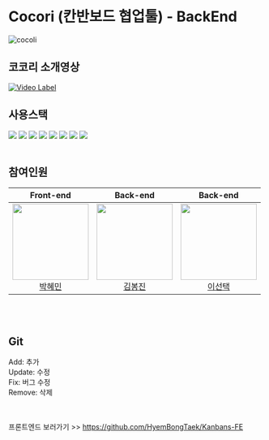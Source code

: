 # Cocori (칸반보드 협업툴) - BackEnd
![cocoli](https://user-images.githubusercontent.com/85723134/169466740-5ca1f0a0-6e3a-44ca-b6ee-646c021497f9.png)
<br />

## 코코리 소개영상
[![Video Label](http://img.youtube.com/vi/-_psWkpC5r8/0.jpg)](https://youtu.be/-_psWkpC5r8)


## 사용스택
<img src="https://img.shields.io/badge/Express-000000?style=flat-square&logo=Express&logoColor=white"/></a>
<img src="https://img.shields.io/badge/Node.js-339933?style=flat-square&logo=Node.js&logoColor=white"/></a>
<img src="https://img.shields.io/badge/MySQL-4479A1?style=flat-square&logo=mysql&logoColor=white"/></a>
<img src="https://img.shields.io/badge/Redis-DC382D?style=flat-square&logo=redis&logoColor=white"/></a>
<img src="https://img.shields.io/badge/Firebase Storage-FFCA28?style=flat-square&logo=firebase&logoColor=black"/></a>
<img src="https://img.shields.io/badge/Nginx-009639?style=flat-square&logo=nginx&logoColor=white"/></a>
<img src="https://img.shields.io/badge/Amazon EC2-FF9900?style=flat-square&logo=Amazon ec2&logoColor=white"/></a>
<img src="https://img.shields.io/badge/Socket.io-010101?style=flat-square&logo=socket.io&logoColor=white"/></a>
<br />
<br />

## 참여인원
Front-end |Back-end|Back-end|
:---:|:---:|:---:|
<img width= "150px" src="https://avatars.githubusercontent.com/u/85723134?v=4"/></br><a href='https://github.com/hyemin085'>박혜민</a></br>|<img width= "150px" src="https://avatars.githubusercontent.com/u/88937864?v=4"/></br><a href='https://github.com/poseson92'>김봉진</a>|<img width= "150px" src="https://avatars.githubusercontent.com/u/48742487?v=4"/></br><a href='https://github.com/choice91'>이선택</a>
<br />
<br />

## Git
Add: 추가 <br />
Update: 수정 <br />
Fix: 버그 수정 <br />
Remove: 삭제 <br />
<br />
<br />

프론트엔드 보러가기 >> https://github.com/HyemBongTaek/Kanbans-FE
